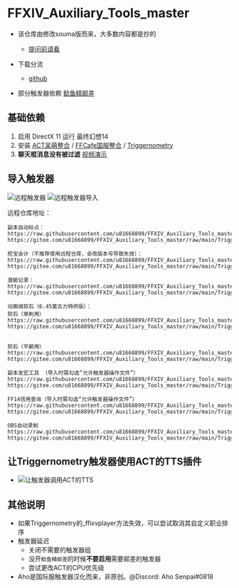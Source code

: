 # FFXIV_Auxiliary_Tools_master

* 该仓库由修改souma版而来，大多数内容都是抄的
  * [提问前请看](http://www.360doc.com/content/19/1223/08/30422483_881502108.shtml)
  
* 下载分流
  * [github](https://github.com/u81668899/FFXIV_Auxiliary_Tools_master)

* 部分触发器依赖 [鲶鱼精邮差](https://nga.178.com/read.php?tid=19724323)

## 基础依赖

  1. 启用 DirectX 11 运行 最终幻想14
  1. 安装 [ACT呆萌整合](https://nga.178.com/read.php?tid=19019884) / [FFCafe国服整合](https://ffcafe.org/act/) / [Triggernometry](https://github.com/paissaheavyindustries/Triggernometry)
  1. **聊天框消息没有被过滤** [视频演示](https://www.bilibili.com/video/av83704576/)

## 导入触发器

![远程触发器](screenshots/远程触发器.png)
![远程触发器导入](screenshots/远程触发器导入.png)

远程仓库地址：

```仓库地址:
副本自动标点：
https://raw.githubusercontent.com/u81668899/FFXIV_Auxiliary_Tools_master/main/Triggernometry%E8%A7%A6%E5%8F%91%E5%99%A8/%E5%89%AF%E6%9C%AC%E6%A0%87%E7%82%B9.xml
https://gitee.com/u81668899/FFXIV_Auxiliary_Tools_master/raw/main/Triggernometry%E8%A7%A6%E5%8F%91%E5%99%A8/%E5%89%AF%E6%9C%AC%E6%A0%87%E7%82%B9.xml

挖宝会计（不推荐使用远程仓库，会改版本号导致失效）：
https://raw.githubusercontent.com/u81668899/FFXIV_Auxiliary_Tools_master/main/Triggernometry%E8%A7%A6%E5%8F%91%E5%99%A8/%E6%8C%96%E5%AE%9D%E4%BC%9A%E8%AE%A16.4.15.165.xml
https://gitee.com/u81668899/FFXIV_Auxiliary_Tools_master/raw/main/Triggernometry%E8%A7%A6%E5%8F%91%E5%99%A8/%E6%8C%96%E5%AE%9D%E4%BC%9A%E8%AE%A16.4.15.165.xml

潜艇记录：
https://raw.githubusercontent.com/u81668899/FFXIV_Auxiliary_Tools_master/main/Triggernometry%E8%A7%A6%E5%8F%91%E5%99%A8/%E6%BD%9C%E8%89%87%E8%AE%B0%E5%BD%95.xml
https://gitee.com/u81668899/FFXIV_Auxiliary_Tools_master/raw/main/Triggernometry%E8%A7%A6%E5%8F%91%E5%99%A8/%E6%BD%9C%E8%89%87%E8%AE%B0%E5%BD%95.xml

动画城软石（6.45莫古力特供版）：
软石（单刷用）
https://raw.githubusercontent.com/u81668899/FFXIV_Auxiliary_Tools_master/main/Triggernometry%E8%A7%A6%E5%8F%91%E5%99%A8/%E5%8A%A8%E7%94%BB%E5%9F%8E%E5%8D%95%E5%88%B7%E7%94%A8%EF%BC%88%E5%86%85%E5%90%AB%E8%BD%AF%E7%9F%B3%EF%BC%89.xml
https://gitee.com/u81668899/FFXIV_Auxiliary_Tools_master/raw/main/Triggernometry%E8%A7%A6%E5%8F%91%E5%99%A8/%E5%8A%A8%E7%94%BB%E5%9F%8E%E5%8D%95%E5%88%B7%E7%94%A8%EF%BC%88%E5%86%85%E5%90%AB%E8%BD%AF%E7%9F%B3%EF%BC%89.xml


软石（平躺用）
https://raw.githubusercontent.com/u81668899/FFXIV_Auxiliary_Tools_master/main/Triggernometry%E8%A7%A6%E5%8F%91%E5%99%A8/%E5%8A%A8%E7%94%BB%E5%9F%8E%E8%BD%AF%E7%9F%B3.xml
https://gitee.com/u81668899/FFXIV_Auxiliary_Tools_master/raw/main/Triggernometry%E8%A7%A6%E5%8F%91%E5%99%A8/%E5%8A%A8%E7%94%BB%E5%9F%8E%E8%BD%AF%E7%9F%B3.xml

副本发宏工具 （导入时需勾选“允许触发器操作文件”）
https://raw.githubusercontent.com/u81668899/FFXIV_Auxiliary_Tools_master/main/Triggernometry%E8%A7%A6%E5%8F%91%E5%99%A8/%E5%89%AF%E6%9C%AC%E5%8F%91%E5%AE%8F%EF%BC%88%E5%8F%91%E6%94%BB%E7%95%A5%EF%BC%89%E5%B7%A5%E5%85%B7/%E5%8F%91%E9%80%81%E5%89%AF%E6%9C%AC%E5%AE%8F.xml
https://gitee.com/u81668899/FFXIV_Auxiliary_Tools_master/raw/main/Triggernometry%E8%A7%A6%E5%8F%91%E5%99%A8/%E5%89%AF%E6%9C%AC%E5%8F%91%E5%AE%8F%EF%BC%88%E5%8F%91%E6%94%BB%E7%95%A5%EF%BC%89%E5%B7%A5%E5%85%B7/%E5%8F%91%E9%80%81%E5%89%AF%E6%9C%AC%E5%AE%8F.xml

FF14信用查询（导入时需勾选“允许触发器操作文件”）
https://raw.githubusercontent.com/u81668899/FFXIV_Auxiliary_Tools_master/main/Triggernometry%E8%A7%A6%E5%8F%91%E5%99%A8/%E4%BF%A1%E7%94%A8%E6%9F%A5%E8%AF%A2/FF14%E4%BF%A1%E7%94%A8%E6%9F%A5%E8%AF%A2.xml
https://gitee.com/u81668899/FFXIV_Auxiliary_Tools_master/raw/main/Triggernometry%E8%A7%A6%E5%8F%91%E5%99%A8/%E4%BF%A1%E7%94%A8%E6%9F%A5%E8%AF%A2/FF14%E4%BF%A1%E7%94%A8%E6%9F%A5%E8%AF%A2.xml

OBS自动录制
https://raw.githubusercontent.com/u81668899/FFXIV_Auxiliary_Tools_master/main/Triggernometry%E8%A7%A6%E5%8F%91%E5%99%A8/OBS%E8%87%AA%E5%8A%A8%E5%BD%95%E5%88%B6.xml
https://gitee.com/u81668899/FFXIV_Auxiliary_Tools_master/raw/main/Triggernometry%E8%A7%A6%E5%8F%91%E5%99%A8/OBS%E8%87%AA%E5%8A%A8%E5%BD%95%E5%88%B6.xml

```

## 让Triggernometry触发器使用ACT的TTS插件

* ![让触发器调用ACT的TTS](screenshots/让触发器调用ACT的TTS.gif)

## 其他说明

* 如果Triggernometry的_ffixvplayer方法失效，可以尝试取消其自定义职业排序
* 触发器延迟
  * 关闭不需要的触发器组
  * 没开`鲶鱼精邮差`的时候**不要启用**需要邮差的触发器
  * 尝试更改ACT的CPU优先级
* Aho是国际服触发器汉化而来，非原创。@Discord: Aho Senpai#0818
